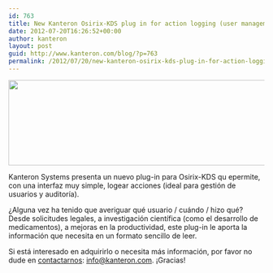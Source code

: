 ```yaml
---
id: 763
title: New Kanteron Osirix-KDS plug in for action logging (user management and auditing)
date: 2012-07-20T16:26:52+00:00
author: kanteron
layout: post
guid: http://www.kanteron.com/blog/?p=763
permalink: /2012/07/20/new-kanteron-osirix-kds-plug-in-for-action-logging-user-management-and-auditing/
---
```

<img class="aligncenter" title="User management audit" src="http://farm9.staticflickr.com/8161/7630311500_64a3a28a1e_z.jpg" alt="" width="640" height="168" />

Kanteron Systems presenta un nuevo plug-in para Osirix-KDS qu epermite, con una interfaz muy simple, logear acciones (ideal para gestión de usuarios y auditoría).

¿Alguna vez ha tenido que averiguar qué usuario / cuándo / hizo qué? Desde solicitudes legales, a investigación científica (como el desarrollo de medicamentos), a mejoras en la productividad, este plug-in le aporta la información que necesita en un formato sencillo de leer.

Si está interesado en adquirirlo o necesita más información, por favor no dude en <a title="http://www.kanteron.com/blog/es/contact/" href="http://www.kanteron.com/blog/es/contact/" target="_blank">contactarnos</a>: info@kanteron.com. ¡Gracias!